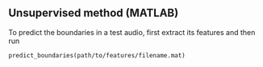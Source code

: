 ## Unsupervised method (MATLAB)

To predict the boundaries in a test audio, first extract its features and then run
```
predict_boundaries(path/to/features/filename.mat)
```
